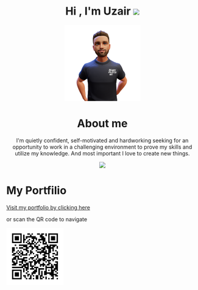 <div align="center">
<h1>Hi , I'm Uzair <img src="https://media.giphy.com/media/hvRJCLFzcasrR4ia7z/giphy.gif" width="35"></h1>
<img src="avatar1.png" width="200"/>
<span width="10rem">
<h1>About me</h1>
<p>I'm quietly confident, self-motivated and hardworking seeking for an opportunity to work in a challenging environment to prove my skills and utilize my knowledge. And most important I love to create new things.</p>
</span>
</div>


<p align="center">
  <a href="https://github.com/DenverCoder1/readme-typing-svg"><img src="https://readme-typing-svg.herokuapp.com?lines=Software+Engineering+Student;Competitive+Programmer;Excellent+knowledge+of+Core+subjects;Ability+to+grasp+the+new+skills+quickly;Always+learning+new+things&center=true&width=500&height=50"></a>
</p>
<h1>My Portfilio</h1>
<a href="https://uxairishere.github.io/profile">Visit my portfolio by clicking here</a>
<p>or scan the QR code to navigate<p>
<img width="150" src="pqrcode.png" alt="QR Code Loading..."/>

